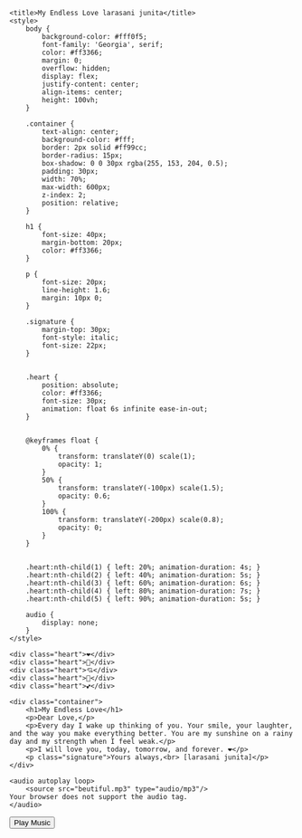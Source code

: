<!DOCTYPE html>
<html lang="en">
<head>
    <meta charset="UTF-8">
    <meta name="viewport" content="width=device-width, initial-scale=1.0">

    <title>My Endless Love larasani junita</title>
    <style>
        body {
            background-color: #fff0f5;
            font-family: 'Georgia', serif;
            color: #ff3366;
            margin: 0;
            overflow: hidden;
            display: flex;
            justify-content: center;
            align-items: center;
            height: 100vh;
        }

        .container {
            text-align: center;
            background-color: #fff;
            border: 2px solid #ff99cc;
            border-radius: 15px;
            box-shadow: 0 0 30px rgba(255, 153, 204, 0.5);
            padding: 30px;
            width: 70%;
            max-width: 600px;
            z-index: 2;
            position: relative;
        }

        h1 {
            font-size: 40px;
            margin-bottom: 20px;
            color: #ff3366;
        }

        p {
            font-size: 20px;
            line-height: 1.6;
            margin: 10px 0;
        }

        .signature {
            margin-top: 30px;
            font-style: italic;
            font-size: 22px;
        }

        
        .heart {
            position: absolute;
            color: #ff3366;
            font-size: 30px;
            animation: float 6s infinite ease-in-out;
        }

   
        @keyframes float {
            0% {
                transform: translateY(0) scale(1);
                opacity: 1;
            }
            50% {
                transform: translateY(-100px) scale(1.5);
                opacity: 0.6;
            }
            100% {
                transform: translateY(-200px) scale(0.8);
                opacity: 0;
            }
        }

        
        .heart:nth-child(1) { left: 20%; animation-duration: 4s; }
        .heart:nth-child(2) { left: 40%; animation-duration: 5s; }
        .heart:nth-child(3) { left: 60%; animation-duration: 6s; }
        .heart:nth-child(4) { left: 80%; animation-duration: 7s; }
        .heart:nth-child(5) { left: 90%; animation-duration: 5s; }

        audio {
            display: none;
        }
    </style>
</head>
<body>

   
    <div class="heart">❤️</div>
    <div class="heart">💖</div>
    <div class="heart">💘</div>
    <div class="heart">💞</div>
    <div class="heart">💕</div>

    <div class="container">
        <h1>My Endless Love</h1>
        <p>Dear Love,</p>
        <p>Every day I wake up thinking of you. Your smile, your laughter, and the way you make everything better. You are my sunshine on a rainy day and my strength when I feel weak.</p>
        <p>I will love you, today, tomorrow, and forever. ❤️</p>
        <p class="signature">Yours always,<br> [larasani junita]</p>
    </div>

    <audio autoplay loop>
        <source src="beutiful.mp3" type="audio/mp3"/>
	Your browser does not support the audio tag.
    </audio>
<button onclick="document.getElementById('myAudio').play()">Play Music</button>

</body>
</html>
